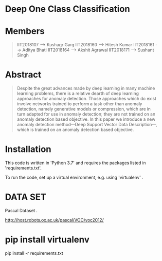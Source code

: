# Deep One Class Classification

# Members

>  IIT2018107 --> Kushagr Garg
>  IIT2018160 --> Hitesh Kumar
>  IIT2018161 --> Aditya Bhati
>  IIT2018164 --> Akshit Agrawal
>  IIT2018171 --> Sushant Singh


# Abstract

>  Despite the great advances made by deep learning in many machine learning problems, there is a relative dearth of 
>  deep learning approaches for anomaly detection. Those approaches which do exist involve networks trained to perform 
>  a task other than anomaly detection, namely generative models or compression, which are in turn adapted for use in 
>  anomaly detection; they are not trained on an anomaly detection based objective. In this paper we introduce a new 
>  anomaly detection method—Deep Support Vector Data Description—, which is trained on an anomaly detection based
>  objective.
# Installation
This code is written in 'Python 3.7' and requires the packages listed in 'requirements.txt'.

To run the code,  set up a virtual environment, e.g. using 'virtualenv' .

# DATA SET
Pascal Dataset . 

http://host.robots.ox.ac.uk/pascal/VOC/voc2012/

# pip install virtualenv

pip install -r requirements.txt

